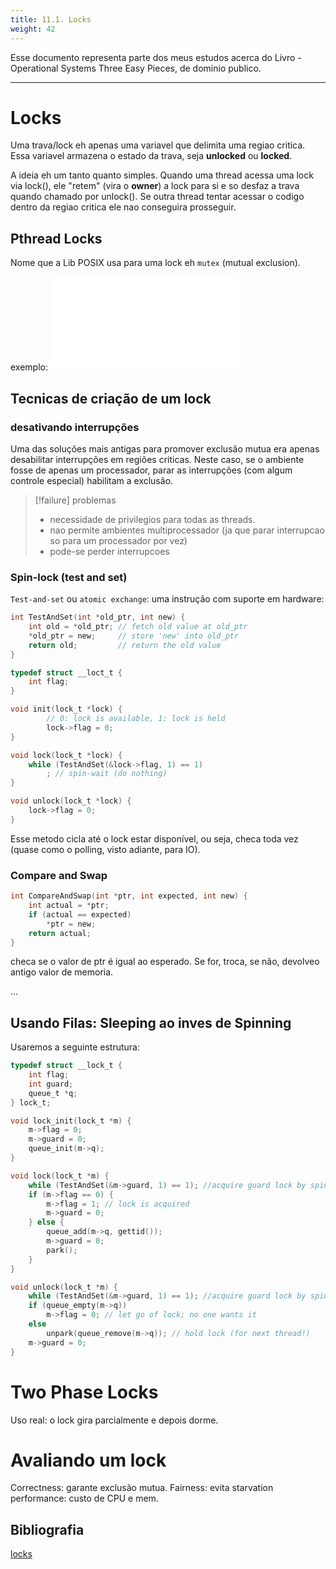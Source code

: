 ```yaml
---
title: 11.1. Locks
weight: 42
---
```

Esse documento representa parte dos meus estudos acerca do Livro - Operational Systems  Three Easy Pieces, de dominio publico.

---

# Locks

Uma trava/lock eh apenas uma variavel que delimita uma regiao critica. Essa variavel armazena o estado da trava, seja **unlocked** ou **locked**. 

A ideia eh um tanto quanto simples. Quando uma thread acessa uma lock via lock(), ele "retem" (vira o __owner__) a lock para si e so desfaz a trava quando chamado por unlock(). Se outra thread tentar acessar o codigo dentro da regiao critica ele nao conseguira prosseguir. 

## Pthread Locks

Nome que a Lib POSIX usa para uma lock eh `mutex` (mutual exclusion).

exemplo: ![codigo](praticos/28-locks.c)

## Tecnicas de criação de um lock

### desativando interrupções
Uma das soluções mais antigas para promover exclusão mutua  era apenas desabilitar interrupções em regiões criticas. Neste caso, se o ambiente fosse de apenas um processador, parar as interrupções (com algum controle especial) habilitam a exclusão. 

> [!failure] problemas
>
> - necessidade de privilegios para todas as threads.
> - nao permite ambientes multiprocessador (ja que parar interrupcao so para um processador por vez)
> - pode-se perder interrupcoes

### Spin-lock (test and set)
`Test-and-set` ou `atomic exchange`: uma instrução com suporte em hardware:
```c
int TestAndSet(int *old_ptr, int new) {
	int old = *old_ptr; // fetch old value at old_ptr
	*old_ptr = new;     // store 'new' into old_ptr
	return old;         // return the old value 
}

typedef struct __loct_t {
	int flag;
}

void init(lock_t *lock) {
		// 0: lock is available, 1: lock is held
		lock->flag = 0;
}

void lock(lock_t *lock) {
	while (TestAndSet(&lock->flag, 1) == 1) 
		; // spin-wait (do nothing)
}

void unlock(lock_t *lock) {
	lock->flag = 0;
}
```
Esse metodo cicla até o lock estar disponível, ou seja, checa toda vez (quase como o polling, visto adiante, para IO).

### Compare and Swap
```c 
int CompareAndSwap(int *ptr, int expected, int new) {
	int actual = *ptr;
	if (actual == expected)
		*ptr = new;
	return actual;
}
```

checa se o valor de ptr é igual ao esperado. Se for, troca, se não, devolveo antigo valor de memoria.

...

## Usando Filas: Sleeping ao inves de Spinning
Usaremos a seguinte estrutura:
```c
typedef struct __lock_t {
	int flag;
	int guard;
	queue_t *q;
} lock_t;

void lock_init(lock_t *m) {
	m->flag = 0;
	m->guard = 0;
	queue_init(m->q);
}

void lock(lock_t *m) {
	while (TestAndSet(&m->guard, 1) == 1); //acquire guard lock by spinning
	if (m->flag == 0) {
		m->flag = 1; // lock is acquired
		m->guard = 0;
	} else {
		queue_add(m->q, gettid());
		m->guard = 0;
		park();
	}
}

void unlock(lock_t *m) {
	while (TestAndSet(&m->guard, 1) == 1); //acquire guard lock by spinning
	if (queue_empty(m->q))
		m->flag = 0; // let go of lock; no one wants it
	else
		unpark(queue_remove(m->q)); // hold lock (for next thread!)
	m->guard = 0;
}

```

# Two Phase Locks
Uso real: o lock gira parcialmente e depois dorme.

# Avaliando um lock
Correctness: garante exclusão mutua.
Fairness: evita starvation 
performance: custo de CPU e mem.

## Bibliografia
[locks](https://pages.cs.wisc.edu/~remzi/OSTEP/threads-locks.pdf)
